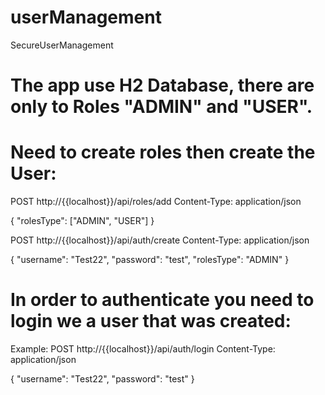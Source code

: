 # userManagement

SecureUserManagement

# The app use H2 Database, there are only to Roles "ADMIN" and "USER".

# Need to create roles then create the User:

 POST http://{{localhost}}/api/roles/add Content-Type: application/json

{ "rolesType": ["ADMIN", "USER"] }

 POST http://{{localhost}}/api/auth/create Content-Type: application/json

{ "username": "Test22", "password": "test", "rolesType": "ADMIN" }

# In order to authenticate you need to login we a user that was created:

Example: POST http://{{localhost}}/api/auth/login Content-Type: application/json

{ "username": "Test22", "password": "test" }
